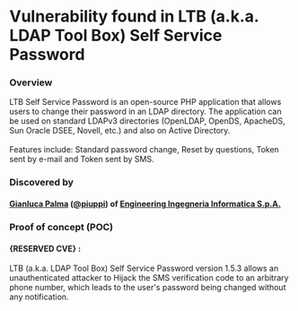# Vulnerability found in LTB (a.k.a. LDAP Tool Box) Self Service Password 

### Overview
LTB Self Service Password is an open-source PHP application that allows users to change their password in an LDAP directory. The application can be used on standard LDAPv3 directories (OpenLDAP, OpenDS, ApacheDS, Sun Oracle DSEE, Novell, etc.) and also on Active Directory.<br><br>Features include: Standard password change, Reset by questions, Token sent by e-mail and Token sent by SMS.


### Discovered by
#### [Gianluca Palma](https://www.linkedin.com/in/piuppi/) ([@piuppi](https://twitter.com/piuppi)) of [Engineering Ingegneria Informatica S.p.A.](https://www.eng.it)
 
### Proof of concept (POC)

#### {RESERVED CVE} :
LTB (a.k.a. LDAP Tool Box) Self Service Password version 1.5.3 allows an unauthenticated attacker to Hijack the SMS verification code to an arbitrary phone number, which leads to the user's password being changed without any notification.

